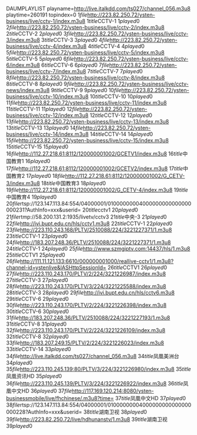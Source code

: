 DAUMPLAYLIST
playname=http://live.italkdd.com/ts027/channel_056.m3u8
playtime=260191
topindex=0
1*file*http://223.82.250.72/ysten-business/live/cctv-1/index.m3u8
1*title*CCTV-1
1*played*0
2*file*http://223.82.250.72/ysten-business/live/cctv-2/index.m3u8
2*title*CCTV-2
2*played*0
3*file*http://223.82.250.72/ysten-business/live/cctv-3/index.m3u8
3*title*CCTV-3
3*played*0
4*file*http://223.82.250.72/ysten-business/live/cctv-4/index.m3u8
4*title*CCTV-4
4*played*0
5*file*http://223.82.250.72/ysten-business/live/cctv-5/index.m3u8
5*title*CCTV-5
5*played*0
6*file*http://223.82.250.72/ysten-business/live/cctv-6/index.m3u8
6*title*CCTV-6
6*played*0
7*file*http://223.82.250.72/ysten-business/live/cctv-7/index.m3u8
7*title*CCTV-7
7*played*0
8*file*http://223.82.250.72/ysten-business/live/cctv-8/index.m3u8
8*title*CCTV-8
8*played*0
9*file*http://223.82.250.72/ysten-business/live/cctv-news/index.m3u8
9*title*CCTV-9
9*played*0
10*file*http://223.82.250.72/ysten-business/live/cctv-10/index.m3u8
10*title*CCTV-10
10*played*0
11*file*http://223.82.250.72/ysten-business/live/cctv-11/index.m3u8
11*title*CCTV-11
11*played*0
12*file*http://223.82.250.72/ysten-business/live/cctv-12/index.m3u8
12*title*CCTV-12
12*played*0
13*file*http://223.82.250.72/ysten-business/live/cctv-13/index.m3u8
13*title*CCTV-13
13*played*0
14*file*http://223.82.250.72/ysten-business/live/cctv-14/index.m3u8
14*title*CCTV-14
14*played*0
15*file*http://223.82.250.72/ysten-business/live/cctv-15/index.m3u8
15*title*CCTV-15
15*played*0
16*file*http://112.27.218.61:8112/120000001002/GCETV1/index.m3u8
16*title*中国教育1
16*played*0
17*file*http://112.27.218.61:8112/120000001002/GCETV2/index.m3u8
17*title*中国教育2
17*played*0
18*file*http://112.27.218.61:8112/120000001002/G_CETV-3/index.m3u8
18*title*中国教育3
18*played*0
19*file*http://112.27.218.61:8112/120000001002/G_CETV-4/index.m3u8
19*title*中国教育4
19*played*0
20*file*rtsp://123.147.113.84:554/04000001/01000000004000000000000000000231?AuthInfo=xxx&userid=
20*title*cctv1
20*played*0
21*file*rtmp://58.200.131.2:1935/livetv/cctv3
21*title*中央-3
21*played*0
22*file*http://ivi.bupt.edu.cn/hls/cctv1.m3u8
22*title*CCTV-1
22*played*0
23*file*http://223.110.243.168/PLTV/2510088/224/3221227371/1.m3u8
23*title*CCTV-1
23*played*0
24*file*http://183.207.248.36/PLTV/2510088/224/3221227371/1.m3u8
24*title*CCTV-1
24*played*0
25*file*http://www.szmgiptv.com:14437/hls/1.m3u8
25*title*CCTV1
25*played*0
26*file*http://111.11.121.133:6610/000000001000/reallive-cctv1/1.m3u8?channel-id=ystenlive&IASHttpSessionId=
26*title*CCTV1
26*played*0
27*file*http://223.110.243.170/PLTV/2/224/3221226987/index.m3u8
27*title*CCTV-3
27*played*0
28*file*http://223.110.243.170/PLTV/3/224/3221225588/index.m3u8
28*title*CCTV-3
28*played*0
29*file*http://ivi.bupt.edu.cn/hls/cctv6.m3u8
29*title*CCTV-6
29*played*0
30*file*http://223.110.243.170/PLTV/2/224/3221226398/index.m3u8
30*title*CCTV-6
30*played*0
31*file*http://183.207.248.36/PLTV/2510088/224/3221227193/1.m3u8
31*title*CCTV-8
31*played*0
32*file*http://223.110.243.170/PLTV/2/224/3221226109/index.m3u8
32*title*CCTV-8
32*played*0
33*file*http://183.207.249.15/PLTV/2/224/3221226023/index.m3u8
33*title*CCTV-14
33*played*0
34*file*http://live.italkdd.com/ts027/channel_056.m3u8
34*title*凤凰美洲台
34*played*0
35*file*http://223.110.245.139:80/PLTV/3/224/3221226980/index.m3u8
35*title*凤凰资讯HD
35*played*0
36*file*http://223.110.245.139/PLTV/3/224/3221226922/index.m3u8
36*title*凤凰中文HD
36*played*0
37*file*http://117.169.120.214:8080/ysten-businessmobile/live/fhchinese/.m3u8?time=
37*title*凤凰中文HD
37*played*0
38*file*rtsp://123.147.113.84:554/04000001/01000000004000000000000000000228?AuthInfo=xxx&userid=
38*title*湖南卫视
38*played*0
39*file*http://223.82.250.72/live/hdhunanstv/1.m3u8
39*title*湖南卫视
39*played*0
